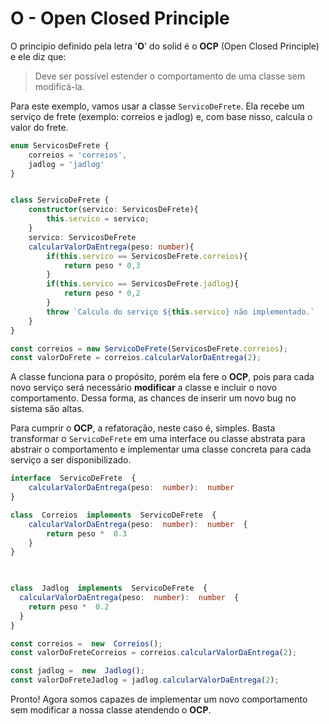 # O - Open Closed Principle

  

O principio definido pela letra '**O**' do solid é o **OCP** (Open Closed Principle) e ele diz que:

> Deve ser possível estender o comportamento de uma classe sem modificá-la.
> 

Para este exemplo, vamos usar a classe  ```ServicoDeFrete```. Ela recebe um serviço de frete (exemplo: correios e jadlog) e, com base nisso, calcula o valor do frete.

```typescript
enum ServicosDeFrete {
    correios = 'correios',
    jadlog = 'jadlog'
}


class ServicoDeFrete {
    constructor(servico: ServicosDeFrete){
        this.servico = servico;
    }
    servico: ServicosDeFrete
    calcularValorDaEntrega(peso: number){
        if(this.servico == ServicosDeFrete.correios){
            return peso * 0,3
        }
        if(this.servico == ServicosDeFrete.jadlog){
            return peso * 0,2
        }
        throw `Calculo do serviço ${this.servico} não implementado.`
    }
}

const correios = new ServicoDeFrete(ServicosDeFrete.correios);
const valorDoFrete = correios.calcularValorDaEntrega(2);

```
A classe funciona para o propósito, porém ela fere o **OCP**, pois para cada novo serviço será necessário **modificar** a classe e incluir o novo comportamento. Dessa forma, as chances de inserir um novo bug no sistema são altas.

Para cumprir o **OCP**, a refatoração, neste caso é, simples. Basta transformar o ```ServicoDeFrete``` em uma interface ou classe abstrata para abstrair o comportamento e implementar uma classe concreta para cada serviço a ser disponibilizado.
```typescript
interface  ServicoDeFrete  {
	calcularValorDaEntrega(peso:  number):  number
}

class  Correios  implements  ServicoDeFrete  {
	calcularValorDaEntrega(peso:  number):  number  {
		return peso *  0.3
	}
}

  

class  Jadlog  implements  ServicoDeFrete  {
  calcularValorDaEntrega(peso:  number):  number  {
    return peso *  0.2
  }
}

const correios =  new  Correios();
const valorDoFreteCorreios = correios.calcularValorDaEntrega(2);

const jadlog =  new  Jadlog();
const valorDoFreteJadlog = jadlog.calcularValorDaEntrega(2);

```

Pronto! Agora somos capazes de implementar um novo comportamento sem modificar a nossa classe atendendo o **OCP**.
